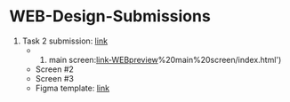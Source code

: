 # WEB-Design-Submissions
1) Task 2 submission: [link](https://github.com/JUMEX365/WEB-Design-Submissions/tree/main/Task%202%20-%20Verstka%2C%20Litvinov) 
   - 1) main screen:[link-WEBpreview]('https://rawcdn.githack.com/JUMEX365/WEB-Design-Submissions/54a0c67e83c82d910965e00b5960862f04421727/Task%202%20-%20Verstka,%20Litvinov/1)%20main%20screen/index.html')
   - Screen #2
   - Screen #3
   - Figma template: [link](https://www.figma.com/community/file/1273571982885059508)
